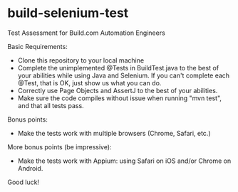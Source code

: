 # build-selenium-test
Test Assessment for Build.com Automation Engineers

Basic Requirements: 
* Clone this repository to your local machine 
* Complete the unimplemented @Tests in BuildTest.java to the best of your abilities while using Java and Selenium. If you can't complete each @Test, that is OK, just show us what you can do.
* Correctly use Page Objects and AssertJ to the best of your abilities.
* Make sure the code compiles without issue when running "mvn test", and that all tests pass. 

Bonus points:
* Make the tests work with multiple browsers (Chrome, Safari, etc.)

More bonus points (be impressive):
* Make the tests work with Appium: using Safari on iOS and/or Chrome on Android. 

Good luck!
